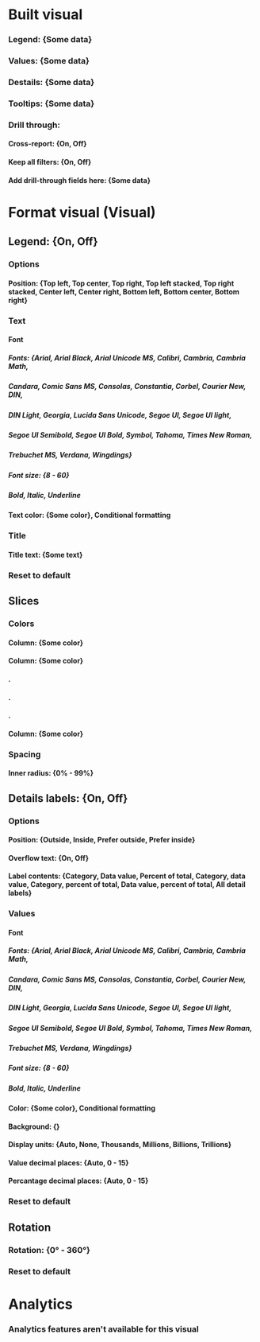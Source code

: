 # Built visual

### Legend: {Some data}

### Values: {Some data}

### Destails: {Some data}

### Tooltips: {Some data}

### Drill through:

#### Cross-report: {On, Off}

#### Keep all filters: {On, Off}

#### Add drill-through fields here: {Some data}





# Format visual (Visual)

## Legend: {On, Off}

### Options 

#### Position: {Top left, Top center, Top right, Top left stacked, Top right stacked, Center left, Center right, Bottom left, Bottom center, Bottom right}


### Text 

#### Font

##### Fonts: {Arial, Arial Black, Arial Unicode MS, Calibri, Cambria, Cambria Math, 
##### Candara, Comic Sans MS, Consolas, Constantia, Corbel, Courier New, DIN, 
##### DIN Light, Georgia, Lucida Sans Unicode, Segoe UI, Segoe UI light, 
##### Segoe UI Semibold, Segoe UI Bold, Symbol, Tahoma, Times New Roman,
##### Trebuchet MS, Verdana, Wingdings} 

##### Font size: {8 - 60}

##### Bold, Italic, Underline

#### Text color: {Some color}, Conditional formatting


### Title 

#### Title text: {Some text}

### Reset to default



## Slices 

### Colors

#### Column: {Some color}

#### Column: {Some color}

#### .

#### .

#### .

#### Column: {Some color}


### Spacing

#### Inner radius: {0% - 99%}



## Details labels: {On, Off}

### Options

#### Position: {Outside, Inside, Prefer outside, Prefer inside}

#### Overflow text: {On, Off}

#### Label contents: {Category, Data value, Percent of total, Category, data value, Category, percent of total, Data value, percent of total, All detail labels}

### Values

#### Font

##### Fonts: {Arial, Arial Black, Arial Unicode MS, Calibri, Cambria, Cambria Math, 
##### Candara, Comic Sans MS, Consolas, Constantia, Corbel, Courier New, DIN, 
##### DIN Light, Georgia, Lucida Sans Unicode, Segoe UI, Segoe UI light, 
##### Segoe UI Semibold, Segoe UI Bold, Symbol, Tahoma, Times New Roman,
##### Trebuchet MS, Verdana, Wingdings} 

##### Font size: {8 - 60}

##### Bold, Italic, Underline

#### Color: {Some color}, Conditional formatting

#### Background: {}

#### Display units: {Auto, None, Thousands, Millions, Billions, Trillions}

#### Value decimal places: {Auto, 0 - 15}

#### Percantage decimal places: {Auto, 0 - 15}

### Reset to default



## Rotation

### Rotation: {0° - 360°} 

### Reset to default





# Analytics

### Analytics features aren't available for this visual